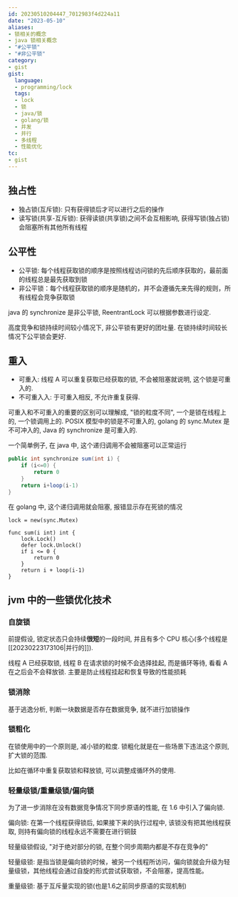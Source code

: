```yaml
---
id: 20230510204447_7012983f4d224a11
date: "2023-05-10"
aliases:
- 锁相关的概念
- java 锁相关概念
- "#公平锁"
- "#非公平锁"
category:
- gist
gist:
  language:
  - programming/lock
  tags:
  - lock
  - 锁
  - java/锁
  - golang/锁
  - 并发
  - 并行
  - 多线程
  - 性能优化
tc:
- gist
---
```


## 独占性

- 独占锁(互斥锁): 只有获得锁后才可以进行之后的操作
- 读写锁(共享-互斥锁): 获得读锁(共享锁)之间不会互相影响, 获得写锁(独占锁)会阻塞所有其他所有线程

## 公平性

- 公平锁: 每个线程获取锁的顺序是按照线程访问锁的先后顺序获取的，最前面的线程总是最先获取到锁
- 非公平锁：每个线程获取锁的顺序是随机的，并不会遵循先来先得的规则，所有线程会竞争获取锁

java 的 synchronize 是非公平锁, ReentrantLock 可以根据参数进行设定.

高度竞争和锁持续时间较小情况下, 非公平锁有更好的团吐量. 在锁持续时间较长情况下公平锁会更好.

## 重入

- 可重入: 线程 A 可以重复获取已经获取的锁, 不会被阻塞就说明, 这个锁是可重入的.
- 不可重入入: 于可重入相反, 不允许重复获得.

可重入和不可重入的重要的区别可以理解成, "锁的粒度不同", 一个是锁在线程上的, 一个锁调用上的.
POSIX 模型中的锁是不可重入的, golang 的 sync.Mutex 是不可冲入的, Java 的 synchronize 是可重入的.

一个简单例子, 在 java 中, 这个递归调用不会被阻塞可以正常运行
```java
public int synchronize sum(int i) {
    if (i<=0) {
        return 0
    }
    return i+loop(i-1)
}
```

在 golang 中, 这个递归调用就会阻塞, 报错显示存在死锁的情况
```golang
lock = new(sync.Mutex)

func sum(i int) int {
    lock.Lock()
    defer lock.Unlock()
    if i <= 0 {
        return 0
    }
    return i + loop(i-1)
}
```

## jvm 中的一些锁优化技术

### 自旋锁

前提假设, 锁定状态只会持续**很短**的一段时间, 并且有多个 CPU 核心(多个线程是[[20230223173106|并行的]]).

线程 A 已经获取锁, 线程 B 在请求锁的时候不会选择挂起, 而是循环等待, 看看 A 在之后会不会释放锁.
主要是防止线程挂起和恢复导致的性能损耗

### 锁消除

基于逃逸分析, 判断一块数据是否存在数据竞争, 就不进行加锁操作

### 锁粗化

在锁使用中的一个原则是, 减小锁的粒度. 锁粗化就是在一些场景下违法这个原则, 扩大锁的范围.

比如在循环中重复获取锁和释放锁, 可以调整成循环外的使用.

### 轻量级锁/重量级锁/偏向锁

为了进一步消除在没有数据竞争情况下同步原语的性能, 在 1.6 中引入了偏向锁.

偏向锁: 在第一个线程获得锁后, 如果接下来的执行过程中, 该锁没有把其他线程获取, 则持有偏向锁的线程永远不需要在进行铜鼓

轻量级锁假设, "对于绝对部分的锁, 在整个同步周期内都是不存在竞争的"

轻量级锁: 是指当锁是偏向锁的时候，被另一个线程所访问，偏向锁就会升级为轻量级锁，其他线程会通过自旋的形式尝试获取锁，不会阻塞，提高性能。

重量级锁: 基于互斥量实现的锁(也是1.6之前同步原语的实现机制)
